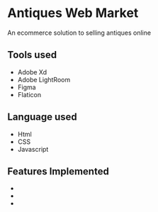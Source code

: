 
# Antiques Web Market
An ecommerce solution to selling antiques online

## Tools used
<ul>
  <li>Adobe Xd
    <li>Adobe LightRoom
      <li>Figma
        <li>Flaticon
</ul>

## Language used
<ul>
  <li>Html
    <li>CSS
      <li>Javascript
</ul>

## Features Implemented
<ul>
  <li>
    <li>
      <li>
</ul>
